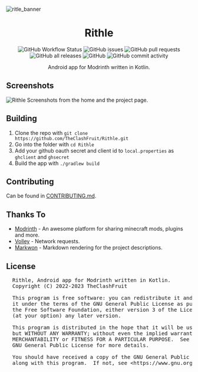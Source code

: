 ![ritle_banner](https://cdn-new.theclashfruit.me/forgejo/rithle/banner.svg)

<h1 align="center">
  Rithle
</h1>

<p align="center">
  <img alt="GitHub Workflow Status" src="https://github.com/TheClashFruit/Rithle/actions/workflows/android.yml/badge.svg">
  <img alt="GitHub issues" src="https://img.shields.io/github/issues-raw/TheClashFruit/Rithle?label=issues">
  <img alt="GitHub pull requests" src="https://img.shields.io/github/issues-pr-raw/TheClashFruit/Rithle?label=pull+requests">
  <img alt="GitHub all releases" src="https://img.shields.io/github/downloads/TheClashFruit/Rithle/total">
  
  <img alt="GitHub" src="https://img.shields.io/github/license/TheClashFruit/Rithle">
  <img alt="GitHub commit activity" src="https://img.shields.io/github/commit-activity/w/TheClashFruit/Rithle">
</p>

<p align="center">
  Android app for Modrinth written in Kotlin.
</p>

<h2>
  Screenshots
</h2>

![Rithle Screenshots from the home and the project page.](https://user-images.githubusercontent.com/55049569/232566743-7bf8e733-c929-4570-ab55-6225b84dcee6.png)

<h2>
  Building
</h2>

<!--
<p>
  Currently you can find prebuilt APKs in my F-Droid repo. <br />
  Repo Url: https://fdroid.theclashfruit.me/repo/.
</p>
-->

<p>
  <ol>
    <li>Clone the repo with <code>git clone https://github.com/TheClashFruit/Rithle.git</code></li>
    <li>Go into the folder with <code>cd Rithle</code></li>
    <li>Add your github oauth secret and client id to <code>local.properties</code> as <code>ghclient</code> and <code>ghsecret</code></li>
    <li>Build the app with <code>./gradlew build</code></li>
  </ol>
</p>

<h2>
  Contributing
</h2>

<p>
  Can be found in <a href="CONTRIBUTING.md">CONTRIBUTING.md</a>.
</p>

<h2>
  Thanks To
</h2>

<p>
  <ul>
    <li><a href="https://modrinth.com">Modrinth</a> - An awesome platform for sharing minecraft mods, plugins and more.</li>
    <li><a href="https://github.com/google/volley">Volley</a> - Network requests.</li>
    <li><a href="https://github.com/noties/Markwon">Markwon</a> - Markdown rendering for the project descriptions.</li>
  </ul>
</p>

<h2>
  License
</h2>

<pre>
  Rithle, Android app for Modrinth written in Kotlin.
  Copyright (C) 2022-2023 TheClashFruit

  This program is free software: you can redistribute it and/or modify
  it under the terms of the GNU General Public License as published by
  the Free Software Foundation, either version 3 of the License, or
  (at your option) any later version.

  This program is distributed in the hope that it will be useful,
  but WITHOUT ANY WARRANTY; without even the implied warranty of
  MERCHANTABILITY or FITNESS FOR A PARTICULAR PURPOSE.  See the
  GNU General Public License for more details.

  You should have received a copy of the GNU General Public License
  along with this program.  If not, see &lt;https://www.gnu.org/licenses/&gt;.
</pre>
